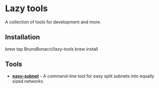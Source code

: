 # Lazy tools

A collection of tools for development and more.


## Installation

   brew tap BrunoBonacci/lazy-tools
   brew install <a-tool>

## Tools

  * [**easy-subnet**](https://github.com/BrunoBonacci/easy-subnet) - A command-line tool for easy split subnets into equally sized networks
